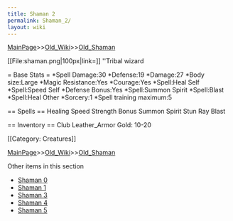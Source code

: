 ```yaml
---
title: Shaman 2
permalink: Shaman_2/
layout: wiki
---
```


[MainPage](/keeperrl_wiki/ "wikilink")>>[Old_Wiki](/keeperrl_wiki/Old_Wiki "wikilink")>>[Old_Shaman](/keeperrl_wiki/Old_Shaman "wikilink")

[[File:shaman.png|100px|link=]] ''Tribal wizard

= Base Stats =
*Spell Damage:30
*Defense:19
*Damage:27
*Body size:Large
*Magic Resistance:Yes
*Courage:Yes
*Spell:Heal Self
*Spell:Speed Self
*Defense Bonus:Yes
*Spell:Summon Spirit
*Spell:Blast
*Spell:Heal Other
*Sorcery:1
*Spell training maximum:5

== Spells ==
 Healing
 Speed
 Strength Bonus
 Summon Spirit
 Stun Ray
 Blast

== Inventory ==
 Club
 Leather_Armor
 Gold: 10-20

[[Category: Creatures]]

[MainPage](/keeperrl_wiki/ "wikilink")>>[Old_Wiki](/keeperrl_wiki/Old_Wiki "wikilink")>>[Old_Shaman](/keeperrl_wiki/Old_Shaman "wikilink")

Other items in this section
-    [Shaman 0](/keeperrl_wiki/Shaman_0 "wikilink")
-    [Shaman 1](/keeperrl_wiki/Shaman_1 "wikilink")
-    [Shaman 3](/keeperrl_wiki/Shaman_3 "wikilink")
-    [Shaman 4](/keeperrl_wiki/Shaman_4 "wikilink")
-    [Shaman 5](/keeperrl_wiki/Shaman_5 "wikilink")
